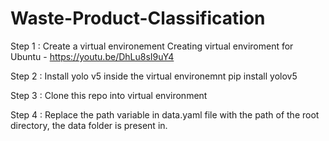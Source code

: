 # Waste-Product-Classification

Step 1 : Create a virtual environement 
         Creating virtual enviroment for Ubuntu - https://youtu.be/DhLu8sI9uY4
         
Step 2 : Install yolo v5 inside the virtual environemnt
         pip install yolov5
         
Step 3 : Clone this repo into virtual environment
         
Step 4 : Replace the path variable in data.yaml file with the path of the root directory, the data folder is present in.
